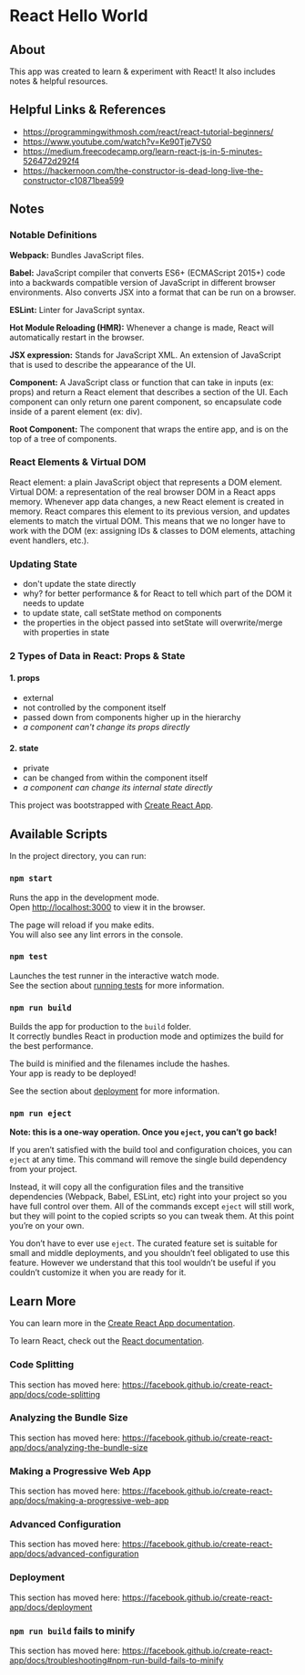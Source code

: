 # React Hello World

## About

This app was created to learn & experiment with React! It also includes notes & helpful resources.

## Helpful Links & References

- https://programmingwithmosh.com/react/react-tutorial-beginners/
- https://www.youtube.com/watch?v=Ke90Tje7VS0
- https://medium.freecodecamp.org/learn-react-js-in-5-minutes-526472d292f4
- https://hackernoon.com/the-constructor-is-dead-long-live-the-constructor-c10871bea599

## Notes

### Notable Definitions

**Webpack:**
Bundles JavaScript files.

**Babel:**
JavaScript compiler that converts ES6+ (ECMAScript 2015+) code into a backwards compatible version of JavaScript in different browser environments. Also converts JSX into a format that can be run on a browser.

**ESLint:**
Linter for JavaScript syntax.

**Hot Module Reloading (HMR):**
Whenever a change is made, React will automatically restart in the browser.

**JSX expression:**
Stands for JavaScript XML. An extension of JavaScript that is used to describe the appearance of the UI.

**Component:**
A JavaScript class or function that can take in inputs (ex: props) and return a React element that describes a section of the UI.
Each component can only return one parent component, so encapsulate code inside of a parent element (ex: div).

**Root Component:**
The component that wraps the entire app, and is on the top of a tree of components.

### React Elements & Virtual DOM
React element: a plain JavaScript object that represents a DOM element. Virtual DOM: a representation of the real browser DOM in a React apps memory. Whenever app data changes, a new React element is created in memory. React compares this element to its previous version, and updates elements to match the virtual DOM. This means that we no longer have to work with the DOM (ex: assigning IDs & classes to DOM elements, attaching event handlers, etc.).

### Updating State

- don't update the state directly
- why? for better performance & for React to tell which part of the DOM it needs to update
- to update state, call setState method on components
- the properties in the object passed into setState will overwrite/merge with properties in state

### 2 Types of Data in React: Props & State

#### 1. props
- external
- not controlled by the component itself
- passed down from components higher up in the hierarchy
- *a component can't change its props directly*

#### 2. state
- private
- can be changed from within the component itself
- *a component can change its internal state directly*

This project was bootstrapped with [Create React App](https://github.com/facebook/create-react-app).

## Available Scripts

In the project directory, you can run:

### `npm start`

Runs the app in the development mode.<br>
Open [http://localhost:3000](http://localhost:3000) to view it in the browser.

The page will reload if you make edits.<br>
You will also see any lint errors in the console.

### `npm test`

Launches the test runner in the interactive watch mode.<br>
See the section about [running tests](https://facebook.github.io/create-react-app/docs/running-tests) for more information.

### `npm run build`

Builds the app for production to the `build` folder.<br>
It correctly bundles React in production mode and optimizes the build for the best performance.

The build is minified and the filenames include the hashes.<br>
Your app is ready to be deployed!

See the section about [deployment](https://facebook.github.io/create-react-app/docs/deployment) for more information.

### `npm run eject`

**Note: this is a one-way operation. Once you `eject`, you can’t go back!**

If you aren’t satisfied with the build tool and configuration choices, you can `eject` at any time. This command will remove the single build dependency from your project.

Instead, it will copy all the configuration files and the transitive dependencies (Webpack, Babel, ESLint, etc) right into your project so you have full control over them. All of the commands except `eject` will still work, but they will point to the copied scripts so you can tweak them. At this point you’re on your own.

You don’t have to ever use `eject`. The curated feature set is suitable for small and middle deployments, and you shouldn’t feel obligated to use this feature. However we understand that this tool wouldn’t be useful if you couldn’t customize it when you are ready for it.

## Learn More

You can learn more in the [Create React App documentation](https://facebook.github.io/create-react-app/docs/getting-started).

To learn React, check out the [React documentation](https://reactjs.org/).

### Code Splitting

This section has moved here: https://facebook.github.io/create-react-app/docs/code-splitting

### Analyzing the Bundle Size

This section has moved here: https://facebook.github.io/create-react-app/docs/analyzing-the-bundle-size

### Making a Progressive Web App

This section has moved here: https://facebook.github.io/create-react-app/docs/making-a-progressive-web-app

### Advanced Configuration

This section has moved here: https://facebook.github.io/create-react-app/docs/advanced-configuration

### Deployment

This section has moved here: https://facebook.github.io/create-react-app/docs/deployment

### `npm run build` fails to minify

This section has moved here: https://facebook.github.io/create-react-app/docs/troubleshooting#npm-run-build-fails-to-minify

